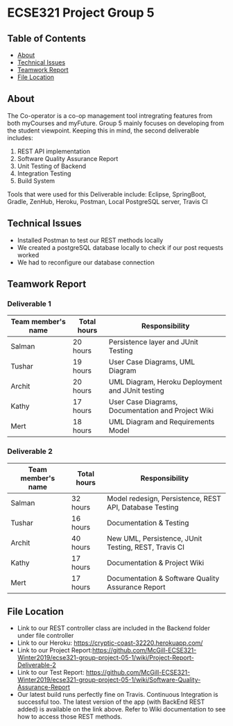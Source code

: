 # ECSE321 Project Group 5

## Table of Contents
* [About](#about)
* [Technical Issues](#technical-issues)
* [Teamwork Report](#teamwork-report)
* [File Location](#file-location)


## About
The Co-operator is a co-op management tool intregrating features from both myCourses and myFuture. Group 5 mainly focuses on developing from the student viewpoint. Keeping this in mind, the second deliverable includes: 

1. REST API implementation
2. Software Quality Assurance Report
3. Unit Testing of Backend 
4. Integration Testing 
5. Build System

Tools that were used for this Deliverable include: Eclipse, SpringBoot, Gradle, ZenHub, Heroku, Postman, Local PostgreSQL server, Travis CI

## Technical Issues
- Installed Postman to test our REST methods locally
- We created a postgreSQL database locally to check if our post requests worked
- We had to reconfigure our database connection 

## Teamwork Report
### Deliverable 1

|Team member's name|Total hours|Responsibility          |
|------------------|-----------|----------------------- |
|Salman            |   20 hours|Persistence layer and JUnit Testing |
|Tushar            |   19 hours|User Case Diagrams, UML Diagram |
|Archit            |   20 hours|UML Diagram, Heroku Deployment and JUnit testing         |
|Kathy             |   17 hours|User Case Diagrams, Documentation and Project Wiki        |
|Mert              |   18 hours|UML Diagram and Requirements Model                        |

### Deliverable 2

|Team member's name|Total hours|Responsibility          |
|------------------|-----------|----------------------- |
|Salman            |   32 hours|Model redesign, Persistence, REST API, Database Testing  |
|Tushar            |   16 hours|Documentation & Testing |
|Archit            |   40 hours|New UML, Persistence, JUnit Testing, REST, Travis CI |
|Kathy             |   17 hours|Documentation & Project Wiki  |
|Mert              |   17 hours|Documentation & Software Quality Assurance Report         |

## File Location 
- Link to our REST controller class are included in the Backend folder under file controller
- Link to our Heroku: https://cryptic-coast-32220.herokuapp.com/
- Link to our Project Report:https://github.com/McGill-ECSE321-Winter2019/ecse321-group-project-05-1/wiki/Project-Report-Deliverable-2
- Link to our Test Report: https://github.com/McGill-ECSE321-Winter2019/ecse321-group-project-05-1/wiki/Software-Quality-Assurance-Report
- Our latest build runs perfectly fine on Travis. Continuous Integration is successful too. The latest version of the app (with BackEnd REST added) is available on the link above. Refer to Wiki documentation to see how to access those REST methods. 


